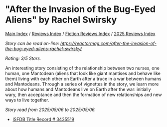 # "After the Invasion of the Bug-Eyed Aliens" by Rachel Swirsky

[Main Index](../../../README.md) / [Reviews Index](../../README.md) / [Fiction Reviews Index](../README.md) / [2025 Reviews Index](README.md)

*Story can be read on-line: <https://reactormag.com/after-the-invasion-of-the-bug-eyed-aliens-rachel-swirsky/>*

*Rating: 3/5 Stars.*

An interesting story consisting of the relationship between two nurses, one human, one Mantodean  (aliens that look like giant mantises and behave like them) living with each other on Earth after a truce in a war between humans and Mantodeans. Through a series of vignettes in the story, we learn more about how humans and Mantodeans live on Earth after the war: initially wary, then acceptance and then the formation of new relationships and new ways to live together.

*Story read from 2025/05/06 to 2025/05/06.*

- [ISFDB Title Record # 3435519](https://www.isfdb.org/cgi-bin/title.cgi?3435519)
